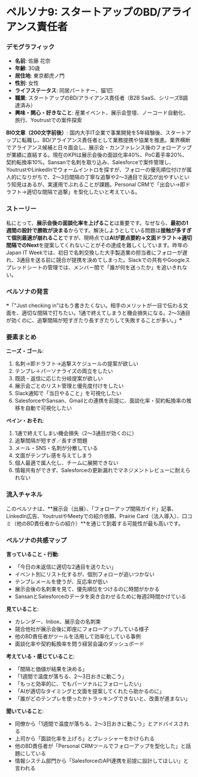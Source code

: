 # ペルソナ9: スタートアップのBD/アライアンス責任者

### デモグラフィック
- **名前**: 佐藤 花奈
- **年齢**: 30歳
- **居住地**: 東京都虎ノ門
- **性別**: 女性
- **ライフステータス**: 同居パートナー、猫1匹
- **職業**: スタートアップのBD/アライアンス責任者（B2B SaaS、シリーズB調達済み）
- **興味・関心・好きなこと**: 産業イベント、展示会登壇、ノーコード自動化、旅行、Youtrustでの案件探索

**BIO文章（200文字前後）**:
国内大手IT企業で事業開発を5年経験後、スタートアップに転職し、BD/アライアンス責任者として業務提携や協業を推進。業界横断でアライアンス候補と日々面会し、展示会・カンファレンス後のフォローアップが業績に直結する。現在のKPIは展示会後の面談化率40%、PoC着手率20%、契約転換率10%。Sansanで名刺を取り込み、Salesforceで案件管理し、YoutrustやLinkedInでウォームイントロを探すが、フォローの優先順位付けが属人的になりがちで、2〜3日間隔の丁寧な追撃や2〜3通目で反応が出やすいという知見はあるが、実運用でぶれることが課題。Personal CRMで「出会い→即ドラフト→適切な間隔で追撃」を型化したいと考えている。

### ストーリー
私にとって、**展示会後の面談化率を上げること**は重要です。なぜなら、**最初の1週間の設計で勝敗が決まる**からです。解決しようとしている問題は**接触が多すぎて個別最適が崩れること**ですが、現時点では**AIが要点要約→文面ドラフト→適切間隔でのNext**を提案してくれないことがその達成を難しくしています。昨年のJapan IT Weekでは、初日で名刺交換した大手製造業の担当者にフォローが遅れ、3通目を送る前に競合が提携を決めてしまった。Slackでの共有やGoogleスプレッドシートの管理では、メンバー間で「誰が何を送ったか」を追いきれない。

### ペルソナの発言
❝「"Just checking in"はもう書きたくない。相手のメリットが一目で伝わる文面を、適切な間隔で打ちたい。1通で終えてしまうと機会損失になる。2〜3通目が効くのに、追撃間隔が短すぎたり長すぎたりして失敗することが多い。」❞

### 要素まとめ

**ニーズ・ゴール**:
1. 名刺→即ドラフト→追撃スケジュールの提案が欲しい
2. テンプレ＋パーソナライズの両立をしたい
3. 既読・返信に応じた分岐提案が欲しい
4. 展示会ごとのリスト管理と優先度付けをしたい
5. Slack通知で「当日やること」を可視化したい
6. SalesforceやSansan、Gmailとの連携を前提に、面談化率・契約転換率の推移を自動で可視化したい

**ペイン・おそれ**:
1. 1通で終えてしまい機会損失（2〜3通目が効くのに）
2. 追撃間隔が短すぎ／長すぎ問題
3. メール・SNS・名刺が分散している
4. 文面がテンプレ感を与えてしまう
5. 個人最適で属人化し、チームに展開できない
6. 情報共有ができず、Salesforceの更新漏れでマネジメントレビューに耐えられない

### 流入チャネル
このペルソナは、**展示会（出展）、「フォローアップ間隔ガイド」記事、LinkedIn広告、YoutrustやMeetyでの紹介依頼、Prairie Card（法人導入）、口コミ（他のBD責任者からの紹介）**を通じて到着する可能性が最も高いです。

### ペルソナの共感マップ

**言っていること・行動**:
- 「今日の未返信に適切な2通目を送りたい」
- イベント別にリスト化するが、個別フォローが追いつかない
- テンプレメールを使うが、反応率が低い
- 展示会後の名刺束を見て、優先順位をつけるのに時間がかかる
- SansanとSalesforceのデータを突き合わせるために毎週2時間かけている

**見ていること**:
- カレンダー、Inbox、展示会の名刺束
- 競合他社が展示会後に即座にフォローアップしている様子
- 他のBD責任者がツールを活用して効率化している事例
- 面談化率や契約転換率を問う経営会議のダッシュボード

**考えている・感じていること**:
- 「間隔と価値が結果を決める」
- 「1週間で温度が落ちる、2〜3日おきに動こう」
- 「もっと効率的に、でもパーソナルにフォローしたい」
- 「AIが適切なタイミングと文面を提案してくれたら助かるのに」
- 「誰がどのテンプレを使ったかトラッキングできないと、改善が進まない」

**聞いていること**:
- 同僚から「1週間で温度が落ちる、2〜3日おきに動こう」とアドバイスされる
- 上司から「面談化率を上げろ」とプレッシャーをかけられる
- 他のBD責任者が「Personal CRMツールでフォローアップを型化した」と話題にしている
- 情報システム部門から「SalesforceのAPI連携を前提に設計してほしい」と言われる
